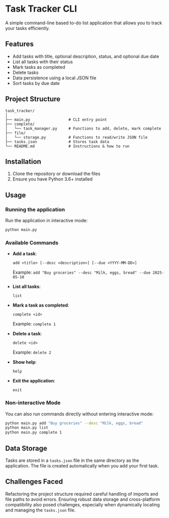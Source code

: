 # Task Tracker CLI

A simple command-line based to-do list application that allows you to track your tasks efficiently.

## Features

- Add tasks with title, optional description, status, and optional due date
- List all tasks with their status
- Mark tasks as completed
- Delete tasks
- Data persistence using a local JSON file
- Sort tasks by due date

## Project Structure

```
task_tracker/
│
├── main.py                 # CLI entry point
├── complete/
│   └── task_manager.py     # Functions to add, delete, mark complete
├── file/
│   └── storage.py          # Functions to read/write JSON file
├── tasks.json              # Stores task data
└── README.md               # Instructions & how to run
```

## Installation

1. Clone the repository or download the files
2. Ensure you have Python 3.6+ installed

## Usage

### Running the application

Run the application in interactive mode:

```bash
python main.py
```

### Available Commands

- **Add a task**:
  ```
  add <title> [--desc <description>] [--due <YYYY-MM-DD>]
  ```
  Example: `add "Buy groceries" --desc "Milk, eggs, bread" --due 2025-05-10`

- **List all tasks**:
  ```
  list
  ```

- **Mark a task as completed**:
  ```
  complete <id>
  ```
  Example: `complete 1`

- **Delete a task**:
  ```
  delete <id>
  ```
  Example: `delete 2`

- **Show help**:
  ```
  help
  ```

- **Exit the application**:
  ```
  exit
  ```

### Non-interactive Mode

You can also run commands directly without entering interactive mode:

```bash
python main.py add "Buy groceries" --desc "Milk, eggs, bread"
python main.py list
python main.py complete 1
```

## Data Storage

Tasks are stored in a `tasks.json` file in the same directory as the application. The file is created automatically when you add your first task.

## Challenges Faced

Refactoring the project structure required careful handling of imports and file paths to avoid errors. Ensuring robust data storage and cross-platform compatibility also posed challenges, especially when dynamically locating and managing the `tasks.json` file.